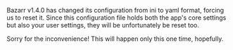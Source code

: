 Bazarr v1.4.0 has changed its configuration from ini to yaml format, forcing us to reset it.
Since this configuration file holds both the app's core settings but also your user settings, they will be unfortunately be reset too.

Sorry for the inconvenience! This will happen only this one time, hopefully.
